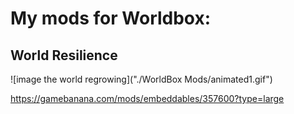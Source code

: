 # My mods for Worldbox:

## World Resilience
![image the world regrowing]("./WorldBox Mods/animated1.gif") 

https://gamebanana.com/mods/embeddables/357600?type=large
